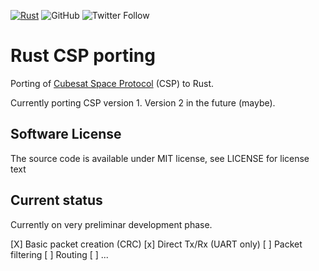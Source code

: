 [![Rust](https://github.com/mariusmm/libcsp/actions/workflows/rust.yml/badge.svg)](https://github.com/mariusmm/libcsp/actions/workflows/rust.yml)
![GitHub](https://img.shields.io/github/license/mariusmm/libcsp)
![Twitter Follow](https://img.shields.io/twitter/follow/mariusmonton?style=social)

# Rust CSP porting

Porting of [Cubesat Space Protocol](https://github.com/libcsp/libcsp) (CSP) to Rust.

Currently porting CSP version 1. Version 2 in the future (maybe).

## Software License 

The source code is available under MIT license, see LICENSE for license text

## Current status

Currently on very preliminar development phase.

[X] Basic packet creation (CRC)
[x] Direct Tx/Rx (UART only)
[ ] Packet filtering
[ ] Routing
[ ] ...
